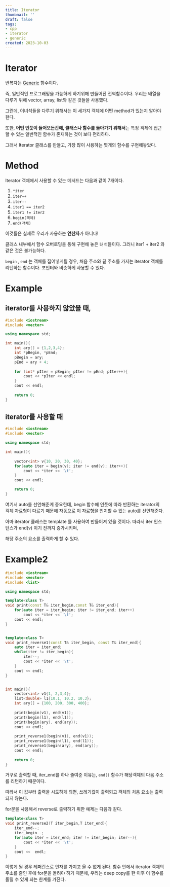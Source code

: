 ```yaml
---
title: Iterator
thumbnail: ''
draft: false
tags:
- cpp
- iterator
- generic
created: 2023-10-03
---
```


# Iterator

반복자는 [Generic](Knowledges/Development/Object%20Oriented%20Programming/Generic.md) 함수이다.

즉, 일반적인 프로그래밍을 가능하게 하기위해 만들어진 전역함수이다. 우리는 배열을 다루기 위해 vector, array, list와 같은 것들을 사용했다.

그런데, 이녀석들을 다루기 위해서는 이 세가지 객체에 어떤 method가 있는지 알아야 한다.

또한, **어떤 인풋이 들어오든간에, 클래스나 함수를 돌아가기 위해서**는 특정 객체에 접근할 수 있는 일반적인 함수가 존재하는 것이 보다 편리하다.

그래서 Iterator 클래스를 만들고, 가장 많이 사용하는 몇개의 함수를 구현해놓았다.

# Method

Iterator 객체에서 사용할 수 있는 메서드는 다음과 같이 7개이다.

1. `*iter`
1. `iter++`
1. `iter--`
1. `iter1 == iter2`
1. `iter1 != iter2`
1. `begin(객체)`
1. `end(객체)`

이것들은 실제로 우리가 사용하는 **연산자**가 아니다!

클래스 내부에서 함수 오버로딩을 통해 구현해 놓은 녀석들이다. 그러니 iter1 + iter2 와 같은 것은 불가능하다.

`begin` , `end` 는 객체를 집어넣게될 경우, 처음 주소와 끝 주소를 가지는 iterator 객체를 리턴하는 함수이다. 포인터와 비슷하게 사용할 수 있다.

# Example

## iterator를 사용하지 않았을 때,

````c++
#include <iostream>
#include <vector>

using namespace std;

int main(){
    int ary[] = {1,2,3,4};
    int *pBegin, *pEnd;
    pBegin = ary;
    pEnd = ary + 4;
    
    for (int* pIter = pBegin; pIter != pEnd; pIter++){
        cout << *pIter << endl;
    }
    cout << endl;
    
    return 0;
}
````

## iterator를 사용할 때

````c++
#include <iostream>
#include <vector>

using namespace std;

int main(){
    
    vector<int> v{10, 20, 30, 40};
    for(auto iter = begin(v); iter != end(v); iter++){
        cout << *iter << '\t';
    }
    cout << endl;

    return 0;
}
````

여기서 auto를 선언해준게 중요한데, begin 함수에 인풋에 따라 반환하는 iterator의 객체 자료형이 다르기 때문에 자동으로 이 자료형을 인지할 수 있는 auto를 선언해준다.

아마 iterator 클래스는 template 를 사용하여 만들어져 있을 것이다. 따라서 iter 인스턴스가 end(v) 이기 전까지 증가시키며,

해당 주소의 요소를 출력하게 할 수 있다.

# Example2

````c++
#include <iostream>
#include <vector>
#include <list>

using namespace std;

template<class T>
void print(const T& iter_begin,const T& iter_end){
    for(auto iter = iter_begin; iter != iter_end; iter++)
        cout << *iter << '\t';
    cout << endl;
}


template<class T>
void print_reverse1(const T& iter_begin, const T& iter_end){
    auto iter = iter_end;
    while(iter != iter_begin){
        iter--;
        cout << *iter << '\t';
    }
    cout << endl;
}


int main(){
    vector<int> v1{1, 2,3,4};
    list<double> l1{10.1, 10.2, 10.3};
    int ary[] = {100, 200, 300, 400};
    
    print(begin(v1), end(v1));
    print(begin(l1), end(l1));
    print(begin(ary), end(ary));
    cout << endl;
    
    print_reverse1(begin(v1), end(v1));
    print_reverse1(begin(l1), end(l1));
    print_reverse1(begin(ary), end(ary));
    cout << endl;
    
    return 0;
}
````

거꾸로 출력할 때, iter_end를 하나 줄여준 이유는, `end()` 함수가 해당객체의 다음 주소를 리턴하기 때문이다.

따라서 이 값부터 출력을 시도하게 되면, 쓰레기값이 출력되고 객체의 처음 요소는 출력되지 않는다.

for문을 사용해서 reverse로 출력하기 위한 예제는 다음과 같다.

````c++
template<class T>
void print_reverse2(T iter_begin,T iter_end){
    iter_end--;
    iter_begin--;
    for(auto iter = iter_end; iter != iter_begin; iter--){
        cout << *iter << '\t';
    }
    cout <<  endl;
}
````

이렇게 될 경우 레퍼런스로 인자를 가지고 올 수 없게 된다. 함수 안에서 iterator 객체의 주소를 줄인 후에 for문을 돌려야 하기 때문에, 우리는 deep copy를 한 이후 이 함수를 돌릴 수 있게 되는 한계를 가진다.
